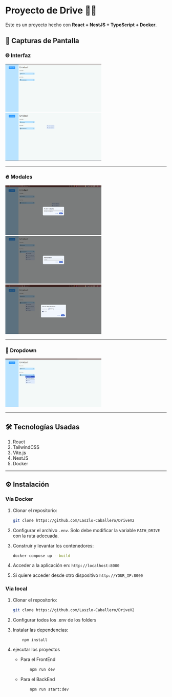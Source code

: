 # Proyecto de Drive 🚗💾

Este es un proyecto hecho con **React + NestJS + TypeScript + Docker**.

## 📸 Capturas de Pantalla

### 🌐 Interfaz

<img src="./assets/screenshot_1.png" width="300"/>
<img src="./assets/screenshot_2.png" width="300"/>

---

### 🔥 Modales

<img src="./assets/modal_1.png" width="300"/>
<img src="./assets/modal_2.png" width="300"/>
<img src="./assets/modal_3.png" width="300"/>

---

### 📌 Dropdown

<img src="./assets/dropmenu_1.png" width="300"/>

---

## 🛠️ Tecnologías Usadas

1. React
2. TailwindCSS
3. Vite.js
4. NestJS
5. Docker

---

## ⚙️ Instalación

### Vía Docker

1. Clonar el repositorio:

   ```bash
   git clone https://github.com/Laszlo-Caballero/DriveV2
   ```

2. Configurar el archivo `.env`. Solo debe modificar la variable `PATH_DRIVE` con la ruta adecuada.

3. Construir y levantar los contenedores:

   ```bash
   docker-compose up --build
   ```

4. Acceder a la aplicación en: `http://localhost:8000`

5. Si quiere acceder desde otro dispositivo `http://YOUR_IP:8000`

### Via local

1. Clonar el repositorio:

   ```bash
   git clone https://github.com/Laszlo-Caballero/DriveV2
   ```

2. Configurar todos los .env de los folders

3. Instalar las dependencias:
   ```bash
       npm install
   ```
4. ejecutar los proyectos

   - Para el FrontEnd
     ```bash
         npm run dev
     ```
   - Para el BackEnd
     ```bash
         npm run start:dev
     ```
